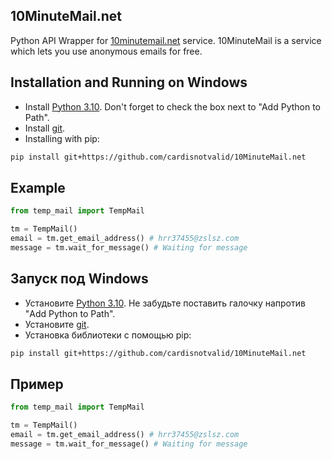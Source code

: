 ## 10MinuteMail.net

Python API Wrapper for [10minutemail.net](https://10minutemail.net) service. 10MinuteMail is a service which lets you use anonymous emails for free.

## Installation and Running on Windows

- Install [Python 3.10](https://www.python.org/downloads/release/python-3100). Don't forget to check the box next to "Add Python to Path".
- Install [git](https://git-scm.com/download/win).
- Installing with pip:

```bash
pip install git+https://github.com/cardisnotvalid/10MinuteMail.net
```

## Example

```python
from temp_mail import TempMail

tm = TempMail()
email = tm.get_email_address() # hrr37455@zslsz.com
message = tm.wait_for_message() # Waiting for message

```

## Запуск под Windows

- Установите [Python 3.10](https://www.python.org/downloads/release/python-3100). Не забудьте поставить галочку напротив "Add Python to Path".
- Установите [git](https://git-scm.com/download/win).
- Установка библиотеки с помощью pip:

```bash
pip install git+https://github.com/cardisnotvalid/10MinuteMail.net
```

## Пример

```python
from temp_mail import TempMail

tm = TempMail()
email = tm.get_email_address() # hrr37455@zslsz.com
message = tm.wait_for_message() # Waiting for message

```